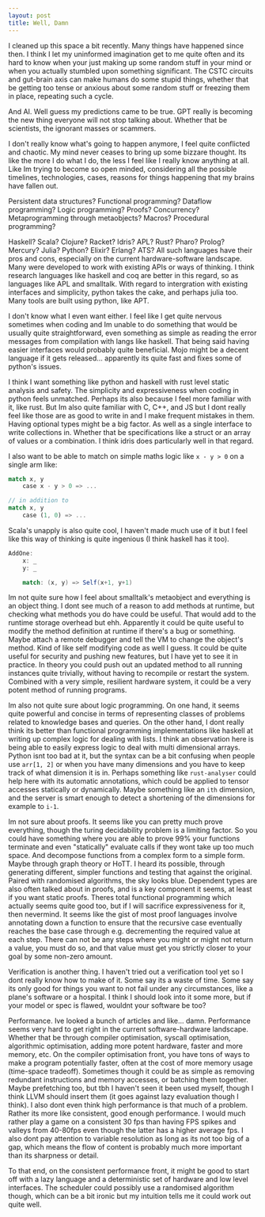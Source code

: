 ```yaml
---
layout: post
title: Well, Damn
---
```


I cleaned up this space a bit recently. Many things have happened since then. I think I let my uninformed imagination get to me quite often and its hard to know when your just making up some random stuff in your mind or when you actually stumbled upon something significant. The CSTC circuits and gut-brain axis can make humans do some stupid things, whether that be getting too tense or anxious about some random stuff or freezing them in place, repeating such a cycle.

And AI. Well guess my predictions came to be true. GPT really is becoming the new thing everyone will not stop talking about. Whether that be scientists, the ignorant masses or scammers.

I don't really know what's going to happen anymore, I feel quite conflicted and chaotic. My mind never ceases to bring up some bizzare  thought. Its like the more I do what I do, the less I feel like I really know anything at all. Like Im trying to become so open minded, considering all the possible timelines, technologies, cases, reasons for things happening that my brains have fallen out.

Persistent data structures? Functional programming? Dataflow programming? Logic programming? Proofs? Concurrency? Metaprogramming through metaobjects? Macros? Procedural programming?

Haskell? Scala? Clojure? Racket? Idris? APL? Rust? Pharo? Prolog? Mercury? Julia? Python? Elixir? Erlang? ATS?
All such languages have their pros and cons, especially on the current hardware-software landscape. Many were developed to work with existing APIs or ways of thinking. I think research languages like haskell and coq are better in this regard, so as languages like APL and smalltalk. With regard to intergration with existing interfaces and simplicity, python takes the cake, and perhaps julia too. Many tools are built using python, like APT.

I don't know what I even want either. I feel like I get quite nervous sometimes when coding and Im unable to do something that would be usually quite straightforward, even something as simple as reading the error messages from compilation with langs like haskell. That being said having easier interfaces would probably quite beneficial. Mojo might be a decent language if it gets released... apparently its quite fast and fixes some of python's issues.

I think I want something like python and haskell with rust level static analysis and safety. The simplicity and expressiveness when coding in python feels unmatched. Perhaps its also because I feel more familiar with it, like rust. But Im also quite familiar with C, C++, and JS but I dont really feel like those are as good to write in and I make frequent mistakes in them. Having optional types might be a big factor. As well as a single interface to write collections in. Whether that be specifications like a struct or an array of values or a combination. I think idris does particularly well in that regard.

I also want to be able to match on simple maths logic like `x - y > 0` on a single arm like:

```rust
match x, y
    case x - y > 0 => ...

// in addition to
match x, y
    case (1, 0) => ...
```

Scala's unapply is also quite cool, I haven't made much use of it but I feel like this way of thinking is quite ingenious (I think haskell has it too).

```scala
AddOne:
    x: _
    y: _

    match: (x, y) => Self(x+1, y+1)
```

Im not quite sure how I feel about smalltalk's metaobject and everything is an object thing. I dont see much of a reason to add methods at runtime, but checking what methods you do have could be useful. That would add to the runtime storage overhead but ehh. Apparently it could be quite useful to modify the method definition at runtime if there's a bug or something. Maybe attach a remote debugger and tell the VM to change the object's method. Kind of like self modifying code as well I guess. It could be quite useful for security and pushing new features, but I have yet to see it in practice. In theory you could push out an updated method to all running instances quite trivially, without having to recompile or restart the system. Combined with a very simple, resilient hardware system, it could be a very potent method of running programs.

Im also not quite sure about logic programming. On one hand, it seems quite powerful and concise in terms of representing classes of problems related to knowledge bases and queries. On the other hand, I dont really think its better than functional programming implementations like haskell at writing up complex logic for dealing with lists. I think an observation here is being able to easily express logic to deal with multi dimensional arrays. Python isnt too bad at it, but the syntax can be a bit confusing when people use `arr[1, 2]` or when you have many dimensions and you have to keep track of what dimension it is in. Perhaps something like `rust-analyser` could help here with its automatic annotations, which could be applied to tensor accesses statically or dynamically. Maybe something like an `ith` dimension, and the server is smart enough to detect a shortening of the dimensions for example to `i-1`.

Im not sure about proofs. It seems like you can pretty much prove everything, though the turing decidability problem is a limiting factor. So you could have something where you are able to prove 99% your functions terminate and even "statically" evaluate calls if they wont take up too much space. And decompose functions from a complex form to a simple form. Maybe through graph theory or HoTT. I heard its possible, through generating different, simpler functions and testing that against the original. Paired with randomised algorithms, the sky looks blue. Dependent types are also often talked about in proofs, and is a key component it seems, at least if you want static proofs. Theres total functional programming which actually seems quite good too, but if I will sacrifice expressiveness for it, then nevermind. It seems like the gist of most proof languages involve annotating down a function to ensure that the recursive case eventually reaches the base case through e.g. decrementing the required value at each step. There can not be any steps where you might or might not return a value, you must do so, and that value must get you strictly closer to your goal by some non-zero amount.

Verification is another thing. I haven't tried out a verification tool yet so I dont really know how to make of it. Some say its a waste of time. Some say its only good for things you want to not fail under any circumstances, like a plane's software or a hospital. I think I should look into it some more, but if your model or spec is flawed, wouldnt your software be too?

Performance. Ive looked a bunch of articles and like... damn. Performance seems very hard to get right in the current software-hardware landscape. Whether that be through compiler optimisation, syscall optimisation, algorithmic optimisation, adding more potent hardware, faster and more memory, etc. On the compiler optimisation front, you have tons of ways to make a program potentially faster, often at the cost of more memory usage (time-space tradeoff). Sometimes though it could be as simple as removing redundant instructions and memory accesses, or batching them together. Maybe prefetching too, but tbh I haven't seen it been used myself, though I think LLVM should insert them (it goes against lazy evaluation though I think). I also dont even think high performance is that much of a problem. Rather its more like consistent, good enough performance. I would much rather play a game on a consistent 30 fps than having FPS spikes and valleys from 40-80fps even though the latter has a higher average fps. I also dont pay attention to variable resolution as long as its not too big of a gap, which means the flow of content is probably much more important than its sharpness or detail.

To that end, on the consistent performance front, it might be good to start off with a lazy language and a deterministic set of hardware and low level interfaces. The scheduler could possibly use a randomised algorithm though, which can be a bit ironic but my intuition tells me it could work out quite well.
